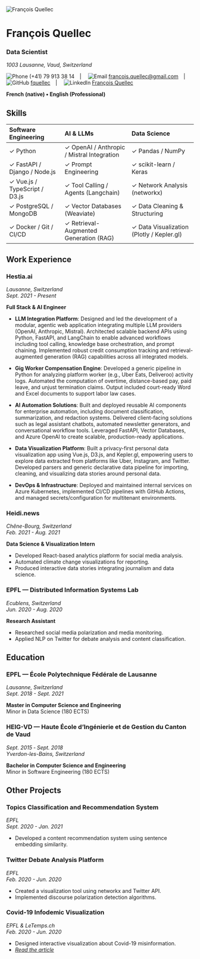 <img src="assets/profile.jpeg" alt="François Quellec" class="profile-pic" />

# **François Quellec**
### Data Scientist

_1003 Lausanne, Vaud, Switzerland_

<p class="inline-contact">
  <img src="assets/icons/phone.png" class="icon" alt="Phone" /> (+41) 79 913 38 14 | 
  <img src="assets/icons/email.png" class="icon" alt="Email" /> <a href="mailto:francois.quellec@gmail.com">francois.quellec@gmail.com</a> | 
  <img src="assets/icons/github.png" class="icon" alt="GitHub" /> <a href="https://github.com/fquellec">fquellec</a> | 
  <img src="assets/icons/linkedin.png" class="icon" alt="LinkedIn" /> <a href="https://linkedin.com/in/françois-quellec-478008a1">François Quellec</a>
</p>

**French (native) • English (Professional)**

## Skills

| **Software Engineering**      | **AI & LLMs**                              | **Data Science**                          |
| :---------------------------- | :----------------------------------------- | :---------------------------------------- |
| ✓ Python                      | ✓ OpenAI / Anthropic / Mistral Integration | ✓ Pandas / NumPy                          |
| ✓ FastAPI / Django / Node.js  | ✓ Prompt Engineering                       | ✓ scikit-learn / Keras                    |
| ✓ Vue.js / TypeScript / D3.js | ✓ Tool Calling / Agents (Langchain)        | ✓ Network Analysis (networkx)             |
| ✓ PostgreSQL / MongoDB        | ✓ Vector Databases (Weaviate)              | ✓ Data Cleaning & Structuring             |
| ✓ Docker / Git / CI/CD        | ✓ Retrieval-Augmented Generation (RAG)     | ✓ Data Visualization (Plotly / Kepler.gl) |


## Work Experience

### Hestia.ai  
_Lausanne, Switzerland_<br>
_Sept. 2021 - Present_

**Full Stack & AI Engineer**

* **LLM Integration Platform**:
  Designed and led the development of a modular, agentic web application integrating multiple LLM providers (OpenAI, Anthropic, Mistral). Architected scalable backend APIs using Python, FastAPI, and LangChain to enable advanced workflows including tool calling, knowledge base orchestration, and prompt chaining. Implemented robust credit consumption tracking and retrieval-augmented generation (RAG) capabilities across all integrated models.

* **Gig Worker Compensation Engine**:
  Developed a generic pipeline in Python for analyzing platform worker (e.g., Uber Eats, Deliveroo) activity logs. Automated the computation of overtime, distance-based pay, paid leave, and unjust termination claims. Output included court-ready Word and Excel documents to support labor law cases.

* **AI Automation Solutions**:
  Built and deployed reusable AI components for enterprise automation, including document classification, summarization, and redaction systems. Delivered client-facing solutions such as legal assistant chatbots, automated newsletter generators, and conversational workflow tools. Leveraged FastAPI, Vector Databases, and Azure OpenAI to create scalable, production-ready applications.

* **Data Visualization Platform**:
  Built a privacy-first personal data visualization app using Vue.js, D3.js, and Kepler.gl, empowering users to explore data extracted from platforms like Uber, Instagram, and Twitter. Developed parsers and generic declarative data pipeline for importing, cleaning, and visualizing data stories around personal data.

* **DevOps & Infrastructure**:
  Deployed and maintained internal services on Azure Kubernetes, implemented CI/CD pipelines with GitHub Actions, and managed secrets/configuration for multitenant environments.

### Heidi.news  
_Chêne-Bourg, Switzerland_<br>
_Feb. 2021 - Aug. 2021_

**Data Science & Visualization Intern**

* Developed React-based analytics platform for social media analysis.  
* Automated climate change visualizations for reporting.  
* Produced interactive data stories integrating journalism and data science.

### EPFL — Distributed Information Systems Lab  
_Ecublens, Switzerland_<br>
_Jun. 2020 - Aug. 2020_

**Research Assistant**  

* Researched social media polarization and media monitoring.  
* Applied NLP on Twitter for debate analysis and content classification.

<div class="page-break"></div>

## Education

### EPFL — École Polytechnique Fédérale de Lausanne  
_Lausanne, Switzerland_<br>
_Sept. 2018 - Sept. 2021_     

**Master in Computer Science and Engineering** <br>
Minor in Data Science (180 ECTS)

### HEIG-VD — Haute École d’Ingénierie et de Gestion du Canton de Vaud  
_Sept. 2015 ‑ Sept. 2018_ <br>
_Yverdon-les-Bains, Switzerland_

**Bachelor in Computer Science and Engineering** <br>
Minor in Software Engineering (180 ECTS)

## Other Projects

### Topics Classification and Recommendation System  
_EPFL<br>
Sept. 2020 - Jan. 2021_

- Developed a content recommendation system using sentence embedding similarity.

### Twitter Debate Analysis Platform  
_EPFL<br>
Feb. 2020 - Jun. 2020_

- Created a visualization tool using networkx and Twitter API.  
- Implemented discourse polarization detection algorithms.

### Covid-19 Infodemic Visualization  
_EPFL & LeTemps.ch<br>
Feb. 2020 - Jun. 2020_

- Designed interactive visualization about Covid-19 misinformation.  
- _[Read the article](https://labs.letemps.ch/interactive/2020/covid-trends/)_

